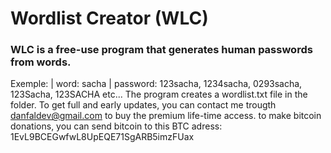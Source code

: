 # Wordlist Creator (WLC)

### WLC is a free-use program that generates human passwords from words.
Exemple: | word: sacha | password: 123sacha, 1234sacha, 0293sacha, 123Sacha, 123SACHA etc...
The program creates a wordlist.txt file in the folder.
To get full and early updates, you can contact me trougth danfaldev@gmail.com to buy the premium life-time access.
to make bitcoin donations, you can send bitcoin to this BTC adress: 1EvL9BCEGwfwL8UpEQE71SgARB5imzFUax
